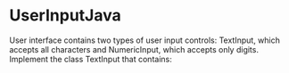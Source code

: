 # UserInputJava
User interface contains two types of user input controls: TextInput, which accepts all characters and NumericInput, which accepts only digits. Implement the class TextInput that contains:
